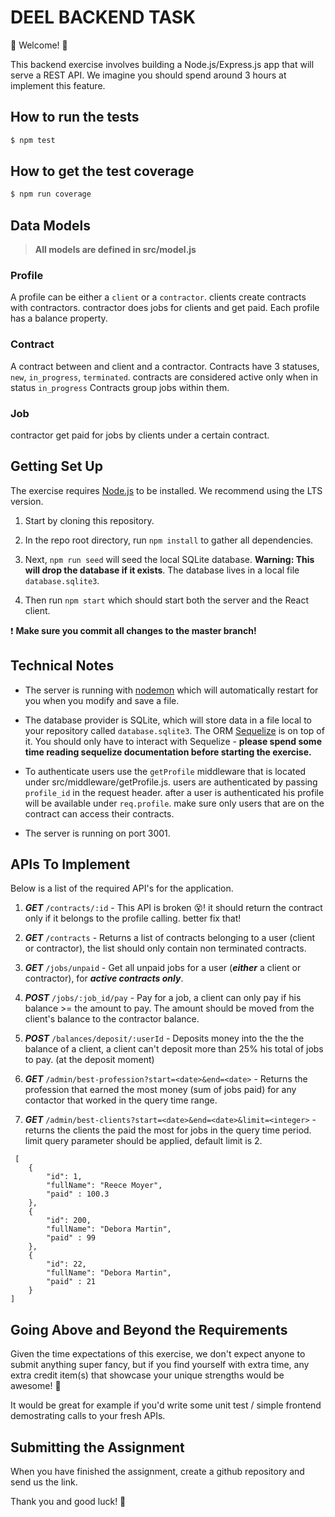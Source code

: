 # DEEL BACKEND TASK



💫 Welcome! 🎉


This backend exercise involves building a Node.js/Express.js app that will serve a REST API. We imagine you should spend around 3 hours at implement this feature.

## How to run the tests

```sh
$ npm test
```

## How to get the test coverage

```sh
$ npm run coverage
```

## Data Models

> **All models are defined in src/model.js**

### Profile
A profile can be either a `client` or a `contractor`.
clients create contracts with contractors. contractor does jobs for clients and get paid.
Each profile has a balance property.

### Contract
A contract between and client and a contractor.
Contracts have 3 statuses, `new`, `in_progress`, `terminated`. contracts are considered active only when in status `in_progress`
Contracts group jobs within them.

### Job
contractor get paid for jobs by clients under a certain contract.

## Getting Set Up


The exercise requires [Node.js](https://nodejs.org/en/) to be installed. We recommend using the LTS version.



1. Start by cloning this repository.



1. In the repo root directory, run `npm install` to gather all dependencies.



1. Next, `npm run seed` will seed the local SQLite database. **Warning: This will drop the database if it exists**. The database lives in a local file `database.sqlite3`.



1. Then run `npm start` which should start both the server and the React client.



❗️ **Make sure you commit all changes to the master branch!**




## Technical Notes



- The server is running with [nodemon](https://nodemon.io/) which will automatically restart for you when you modify and save a file.

- The database provider is SQLite, which will store data in a file local to your repository called `database.sqlite3`. The ORM [Sequelize](http://docs.sequelizejs.com/) is on top of it. You should only have to interact with Sequelize - **please spend some time reading sequelize documentation before starting the exercise.**

- To authenticate users use the `getProfile` middleware that is located under src/middleware/getProfile.js. users are authenticated by passing `profile_id` in the request header. after a user is authenticated his profile will be available under `req.profile`. make sure only users that are on the contract can access their contracts.
- The server is running on port 3001.



## APIs To Implement



Below is a list of the required API's for the application.




1. ***GET*** `/contracts/:id` - This API is broken 😵! it should return the contract only if it belongs to the profile calling. better fix that!

1. ***GET*** `/contracts` - Returns a list of contracts belonging to a user (client or contractor), the list should only contain non terminated contracts.

1. ***GET*** `/jobs/unpaid` -  Get all unpaid jobs for a user (***either*** a client or contractor), for ***active contracts only***.

1. ***POST*** `/jobs/:job_id/pay` - Pay for a job, a client can only pay if his balance >= the amount to pay. The amount should be moved from the client's balance to the contractor balance.

1. ***POST*** `/balances/deposit/:userId` - Deposits money into the the the balance of a client, a client can't deposit more than 25% his total of jobs to pay. (at the deposit moment)

1. ***GET*** `/admin/best-profession?start=<date>&end=<date>` - Returns the profession that earned the most money (sum of jobs paid) for any contactor that worked in the query time range.

1. ***GET*** `/admin/best-clients?start=<date>&end=<date>&limit=<integer>` - returns the clients the paid the most for jobs in the query time period. limit query parameter should be applied, default limit is 2.
```
 [
    {
        "id": 1,
        "fullName": "Reece Moyer",
        "paid" : 100.3
    },
    {
        "id": 200,
        "fullName": "Debora Martin",
        "paid" : 99
    },
    {
        "id": 22,
        "fullName": "Debora Martin",
        "paid" : 21
    }
]
```



## Going Above and Beyond the Requirements

Given the time expectations of this exercise, we don't expect anyone to submit anything super fancy, but if you find yourself with extra time, any extra credit item(s) that showcase your unique strengths would be awesome! 🙌

It would be great for example if you'd write some unit test / simple frontend demostrating calls to your fresh APIs.



## Submitting the Assignment

When you have finished the assignment, create a github repository and send us the link.



Thank you and good luck! 🙏
